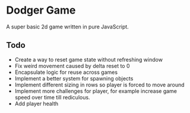 # Dodger Game

A super basic 2d game written in pure JavaScript.

## Todo

- Create a way to reset game state without refreshing window
- Fix weird movement caused by delta reset to 0
- Encapsulate logic for reuse across games
- Implement a better system for spawning objects
- Implement different sizing in rows so player is forced to move around
- Implement more challenges for player, for example increase game speed over time till rediculous.
- Add player health
